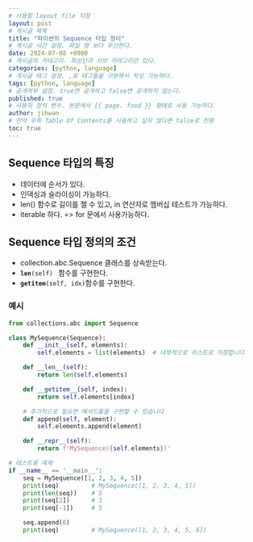 ```yaml
---
# 사용할 layout file 지정
layout: post
# 게시글 제목
title: "파이썬의 Sequence 타입 정리"
# 게시글 시간 설정. 파일 명 보다 우선한다.
date: 2024-07-08 +0900
# 게시글의 카테고리. 최상단과 서브 카테고리만 있다.
categories: [python, language]
# 게시글 태그 설정. ,로 태그들을 구분해서 작성 가능하다.
tags: [python, language]
# 공개여부 설정. true면 공개하고 false면 공개하지 않는다.
published: true
# 사용자 정의 변수. 본문에서 {{ page. food }} 형태로 사용 가능하다.
author: jihwan
# 만약 우측 Table Of Contents를 사용하고 싶지 않다면 false로 전환
toc: true
---
```

## Sequence 타입의 특징
- 데이터에 순서가 있다. 
- 인덱싱과 슬라이싱이 가능하다. 
- len() 함수로 길이를 잴 수 있고, in 연산자로 멤버십 테스트가 가능하다. 
- iterable 하다. => for 문에서 사용가능하다. 

## Sequence 타입 정의의 조건
- collection.abc.Sequence 클래스를 상속받는다. 
- <code>__len__(self) </code> 함수를 구현한다. 
- <code>__getitem__(self, idx)</code>함수를 구현한다. 

### 예시
```python
from collections.abc import Sequence

class MySequence(Sequence):
    def __init__(self, elements):
        self.elements = list(elements)  # 내부적으로 리스트로 저장합니다

    def __len__(self):
        return len(self.elements)

    def __getitem__(self, index):
        return self.elements[index]

    # 추가적으로 필요한 메서드들을 구현할 수 있습니다
    def append(self, element):
        self.elements.append(element)

    def __repr__(self):
        return f'MySequence({self.elements})'

# 테스트용 예제
if __name__ == '__main__':
    seq = MySequence([1, 2, 3, 4, 5])
    print(seq)         # MySequence([1, 2, 3, 4, 5])
    print(len(seq))    # 5
    print(seq[2])      # 3
    print(seq[-1])     # 5

    seq.append(6)
    print(seq)         # MySequence([1, 2, 3, 4, 5, 6])


```

